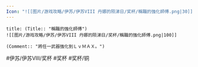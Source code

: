 ```yaml
---
Icon: "![[图片/游戏攻略/伊苏/伊苏VIII 丹娜的陨涕日/奖杯/稱職的強化師傅.png|30]]"
---
```

```ad-common-bronze-trophy
title: (Title:: "稱職的強化師傅")
![[图片/游戏攻略/伊苏/伊苏VIII 丹娜的陨涕日/奖杯/稱職的強化師傅.png|100]]

(Comment:: "將任一武器強化到ＬｖＭＡＸ。")
```

#伊苏/伊苏VIII/奖杯 #奖杯 #奖杯/铜
